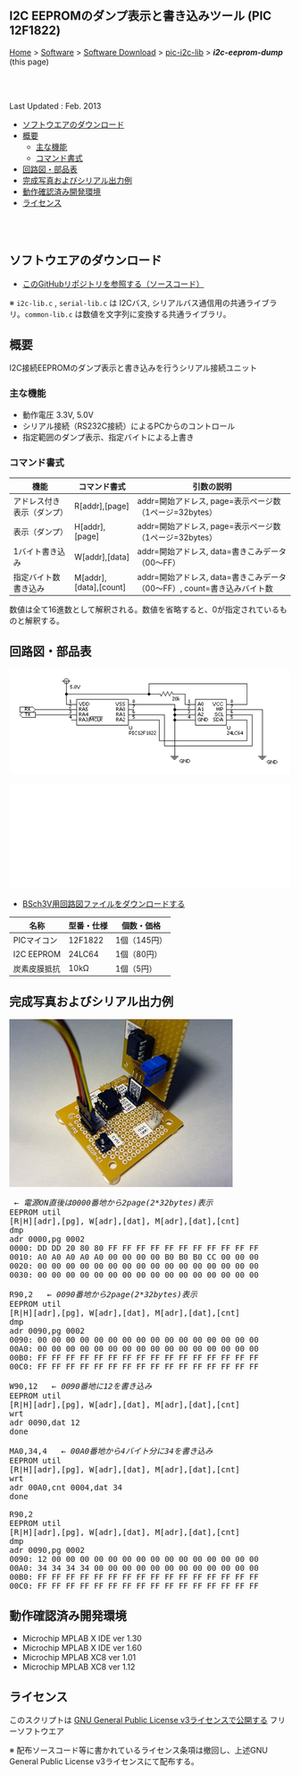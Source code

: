 ## I2C EEPROMのダンプ表示と書き込みツール (PIC 12F1822)<!-- omit in toc -->

[Home](https://oasis3855.github.io/webpage/) > [Software](https://oasis3855.github.io/webpage/software/index.html) > [Software Download](https://oasis3855.github.io/webpage/software/software-download.html) > [pic-i2c-lib](../) > ***i2c-eeprom-dump*** (this page)

<br />
<br />

Last Updated : Feb. 2013

- [ソフトウエアのダウンロード](#ソフトウエアのダウンロード)
- [概要](#概要)
  - [主な機能](#主な機能)
  - [コマンド書式](#コマンド書式)
- [回路図・部品表](#回路図部品表)
- [完成写真およびシリアル出力例](#完成写真およびシリアル出力例)
- [動作確認済み開発環境](#動作確認済み開発環境)
- [ライセンス](#ライセンス)

<br />
<br />

## ソフトウエアのダウンロード

- [このGitHubリポジトリを参照する（ソースコード）](./)

※ ```i2c-lib.c``` , ```serial-lib.c``` は I2Cバス, シリアルバス通信用の共通ライブラリ。```common-lib.c``` は数値を文字列に変換する共通ライブラリ。


## 概要

I2C接続EEPROMのダンプ表示と書き込みを行うシリアル接続ユニット

### 主な機能

- 動作電圧 3.3V, 5.0V
- シリアル接続（RS232C接続）によるPCからのコントロール
- 指定範囲のダンプ表示、指定バイトによる上書き 

### コマンド書式

機能 | コマンド書式 | 引数の説明
---|---|---
アドレス付き表示（ダンプ） | R[addr],[page] | addr=開始アドレス, page=表示ページ数（1ページ=32bytes）
表示（ダンプ） | H[addr],[page] | addr=開始アドレス, page=表示ページ数（1ページ=32bytes）
1バイト書き込み | W[addr],[data] | addr=開始アドレス, data=書きこみデータ（00〜FF）
指定バイト数書き込み | M[addr],[data],[count] | addr=開始アドレス, data=書きこみデータ（00〜FF）, count=書き込みバイト数

数値は全て16進数として解釈される。数値を省略すると、0が指定されているものと解釈する。 

## 回路図・部品表 

![EEPROMダンプ 回路図](../readme_pics/eeprom-dump-sch.png#gh-light-mode-only)

![EEPROMダンプ 回路図](../readme_pics/eeprom-dump-sch-dark.png#gh-dark-mode-only)

- [BSch3V用回路図ファイルをダウンロードする](../readme_pics/eeprom-dump-sch.ce3)

名称 | 型番・仕様 | 個数・価格
---|---|---
PICマイコン | 12F1822 | 1個（145円）
I2C EEPROM | 24LC64 | 1個（80円）
炭素皮膜抵抗 | 10kΩ | 1個（5円） 

## 完成写真およびシリアル出力例 

![EEPROMダンプ 回路完成写真](../readme_pics/eeprom-dump-board.jpg)

<pre>
<i> ← 電源ON直後は0000番地から2page(2*32bytes)表示</i>
EEPROM util
[R|H][adr],[pg], W[adr],[dat], M[adr],[dat],[cnt]
dmp
adr 0000,pg 0002
0000: DD DD 20 80 80 FF FF FF FF FF FF FF FF FF FF FF 
0010: A0 A0 A0 A0 A0 00 00 00 00 B0 B0 B0 CC 00 00 00 
0020: 00 00 00 00 00 00 00 00 00 00 00 00 00 00 00 00 
0030: 00 00 00 00 00 00 00 00 00 00 00 00 00 00 00 00 

R90,2   <i>← 0090番地から2page(2*32bytes)表示</i>
EEPROM util
[R|H][adr],[pg], W[adr],[dat], M[adr],[dat],[cnt]
dmp
adr 0090,pg 0002
0090: 00 00 00 00 00 00 00 00 00 00 00 00 00 00 00 00 
00A0: 00 00 00 00 00 00 00 00 00 00 00 00 00 00 00 00 
00B0: FF FF FF FF FF FF FF FF FF FF FF FF FF FF FF FF 
00C0: FF FF FF FF FF FF FF FF FF FF FF FF FF FF FF FF 

W90,12   <i>← 0090番地に12を書き込み</i>
EEPROM util
[R|H][adr],[pg], W[adr],[dat], M[adr],[dat],[cnt]
wrt
adr 0090,dat 12
done

MA0,34,4   <i>← 00A0番地から4バイト分に34を書き込み</i>
EEPROM util
[R|H][adr],[pg], W[adr],[dat], M[adr],[dat],[cnt]
wrt
adr 00A0,cnt 0004,dat 34
done

R90,2
EEPROM util
[R|H][adr],[pg], W[adr],[dat], M[adr],[dat],[cnt]
dmp
adr 0090,pg 0002
0090: 12 00 00 00 00 00 00 00 00 00 00 00 00 00 00 00 
00A0: 34 34 34 34 00 00 00 00 00 00 00 00 00 00 00 00 
00B0: FF FF FF FF FF FF FF FF FF FF FF FF FF FF FF FF 
00C0: FF FF FF FF FF FF FF FF FF FF FF FF FF FF FF FF 
</pre>

## 動作確認済み開発環境

- Microchip MPLAB X IDE ver 1.30
- Microchip MPLAB X IDE ver 1.60
- Microchip MPLAB XC8 ver 1.01
- Microchip MPLAB XC8 ver 1.12 

## ライセンス

このスクリプトは [GNU General Public License v3ライセンスで公開する](https://gpl.mhatta.org/gpl.ja.html) フリーソフトウエア

※ 配布ソースコード等に書かれているライセンス条項は撤回し、上述GNU General Public License v3ライセンスにて配布する。
